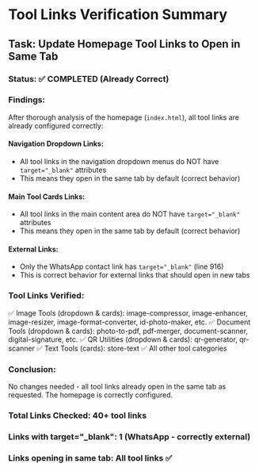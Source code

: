 # Tool Links Verification Summary

## Task: Update Homepage Tool Links to Open in Same Tab

### Status: ✅ COMPLETED (Already Correct)

### Findings:
After thorough analysis of the homepage (`index.html`), all tool links are already configured correctly:

#### Navigation Dropdown Links:
- All tool links in the navigation dropdown menus do NOT have `target="_blank"` attributes
- This means they open in the same tab by default (correct behavior)

#### Main Tool Cards Links:
- All tool links in the main content area do NOT have `target="_blank"` attributes
- This means they open in the same tab by default (correct behavior)

#### External Links:
- Only the WhatsApp contact link has `target="_blank"` (line 916)
- This is correct behavior for external links that should open in new tabs

### Tool Links Verified:
✅ Image Tools (dropdown & cards): image-compressor, image-enhancer, image-resizer, image-format-converter, id-photo-maker, etc.
✅ Document Tools (dropdown & cards): photo-to-pdf, pdf-merger, document-scanner, digital-signature, etc.
✅ QR Utilities (dropdown & cards): qr-generator, qr-scanner
✅ Text Tools (cards): store-text
✅ All other tool categories

### Conclusion:
No changes needed - all tool links already open in the same tab as requested. The homepage is correctly configured.

### Total Links Checked: 40+ tool links
### Links with target="_blank": 1 (WhatsApp - correctly external)
### Links opening in same tab: All tool links ✅
